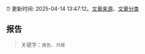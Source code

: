:alarm_clock: 更新时间: 2025-04-14 13:47:12。[文章来源](/README.md)、[文章分类](/TAGS.md)

## 报告


> 关键字：`报告`、`月报`



